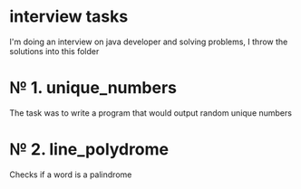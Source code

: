 # interview tasks

I'm doing an interview on java developer and solving problems, I throw the solutions into this folder

# № 1. unique_numbers
The task was to write a program that would output random unique numbers

# № 2. line_polydrome
Checks if a word is a palindrome
